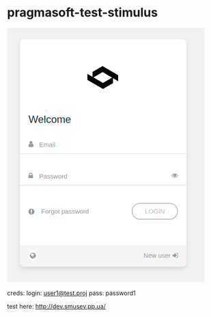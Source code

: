# pragmasoft-test-stimulus

![Login form](/_docs/LoginV2.png "login form")

creds:
login: user1@test.proj
pass: password1

test here: http://dev.smusev.pp.ua/
